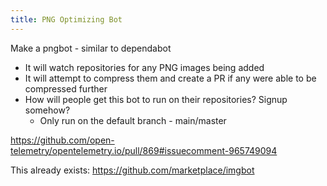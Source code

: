 ```yaml
---
title: PNG Optimizing Bot
---
```


Make a pngbot - similar to dependabot

- It will watch repositories for any PNG images being added
- It will attempt to compress them and create a PR if any were able to be compressed further
- How will people get this bot to run on their repositories? Signup somehow?
  - Only run on the default branch - main/master

<https://github.com/open-telemetry/opentelemetry.io/pull/869#issuecomment-965749094>

This already exists: <https://github.com/marketplace/imgbot>
